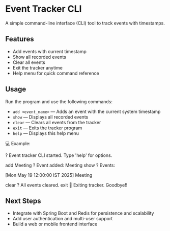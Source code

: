 # Event Tracker CLI

A simple command-line interface (CLI) tool to track events with timestamps.

## Features

- Add events with current timestamp
- Show all recorded events
- Clear all events
- Exit the tracker anytime
- Help menu for quick command reference

## Usage

Run the program and use the following commands:

- `add <event_name>` — Adds an event with the current system timestamp  
- `show` — Displays all recorded events  
- `clear` — Clears all events from the tracker  
- `exit` — Exits the tracker program  
- `help` — Displays this help menu  

💻 Example:

? Event tracker CLI started. Type 'help' for options.

add Meeting
? Event added: Meeting
show
? Events:

[Mon May 19 12:00:00 IST 2025] Meeting

clear
? All events cleared.
exit
👋 Exiting tracker. Goodbye!!


## Next Steps

- Integrate with Spring Boot and Redis for persistence and scalability  
- Add user authentication and multi-user support  
- Build a web or mobile frontend interface  


